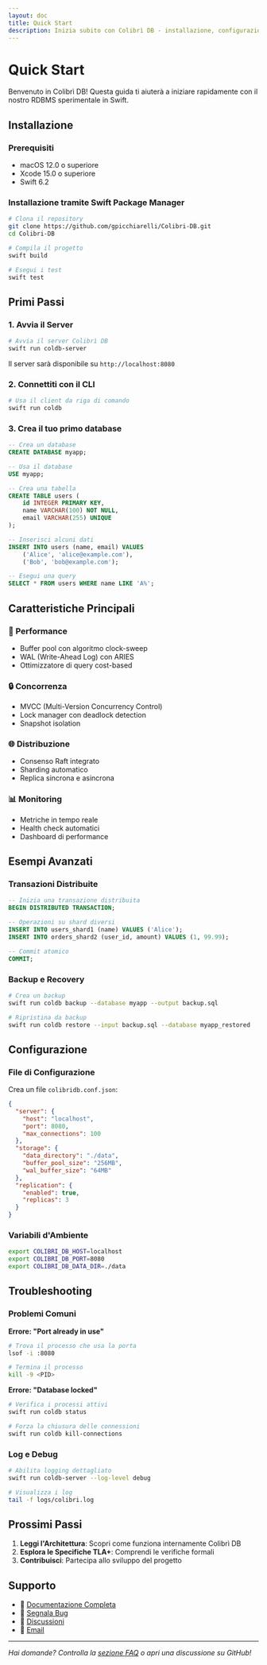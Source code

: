 ```yaml
---
layout: doc
title: Quick Start
description: Inizia subito con Colibrì DB - installazione, configurazione e primi passi
---
```


# Quick Start

Benvenuto in Colibrì DB! Questa guida ti aiuterà a iniziare rapidamente con il nostro RDBMS sperimentale in Swift.

## Installazione

### Prerequisiti

- macOS 12.0 o superiore
- Xcode 15.0 o superiore
- Swift 6.2

### Installazione tramite Swift Package Manager

```bash
# Clona il repository
git clone https://github.com/gpicchiarelli/Colibri-DB.git
cd Colibri-DB

# Compila il progetto
swift build

# Esegui i test
swift test
```

## Primi Passi

### 1. Avvia il Server

```bash
# Avvia il server Colibrì DB
swift run coldb-server
```

Il server sarà disponibile su `http://localhost:8080`

### 2. Connettiti con il CLI

```bash
# Usa il client da riga di comando
swift run coldb
```

### 3. Crea il tuo primo database

```sql
-- Crea un database
CREATE DATABASE myapp;

-- Usa il database
USE myapp;

-- Crea una tabella
CREATE TABLE users (
    id INTEGER PRIMARY KEY,
    name VARCHAR(100) NOT NULL,
    email VARCHAR(255) UNIQUE
);

-- Inserisci alcuni dati
INSERT INTO users (name, email) VALUES 
    ('Alice', 'alice@example.com'),
    ('Bob', 'bob@example.com');

-- Esegui una query
SELECT * FROM users WHERE name LIKE 'A%';
```

## Caratteristiche Principali

### 🚀 Performance
- Buffer pool con algoritmo clock-sweep
- WAL (Write-Ahead Log) con ARIES
- Ottimizzatore di query cost-based

### 🔒 Concorrenza
- MVCC (Multi-Version Concurrency Control)
- Lock manager con deadlock detection
- Snapshot isolation

### 🌐 Distribuzione
- Consenso Raft integrato
- Sharding automatico
- Replica sincrona e asincrona

### 📊 Monitoring
- Metriche in tempo reale
- Health check automatici
- Dashboard di performance

## Esempi Avanzati

### Transazioni Distribuite

```sql
-- Inizia una transazione distribuita
BEGIN DISTRIBUTED TRANSACTION;

-- Operazioni su shard diversi
INSERT INTO users_shard1 (name) VALUES ('Alice');
INSERT INTO orders_shard2 (user_id, amount) VALUES (1, 99.99);

-- Commit atomico
COMMIT;
```

### Backup e Recovery

```bash
# Crea un backup
swift run coldb backup --database myapp --output backup.sql

# Ripristina da backup
swift run coldb restore --input backup.sql --database myapp_restored
```

## Configurazione

### File di Configurazione

Crea un file `colibridb.conf.json`:

```json
{
  "server": {
    "host": "localhost",
    "port": 8080,
    "max_connections": 100
  },
  "storage": {
    "data_directory": "./data",
    "buffer_pool_size": "256MB",
    "wal_buffer_size": "64MB"
  },
  "replication": {
    "enabled": true,
    "replicas": 3
  }
}
```

### Variabili d'Ambiente

```bash
export COLIBRI_DB_HOST=localhost
export COLIBRI_DB_PORT=8080
export COLIBRI_DB_DATA_DIR=./data
```

## Troubleshooting

### Problemi Comuni

**Errore: "Port already in use"**
```bash
# Trova il processo che usa la porta
lsof -i :8080

# Termina il processo
kill -9 <PID>
```

**Errore: "Database locked"**
```bash
# Verifica i processi attivi
swift run coldb status

# Forza la chiusura delle connessioni
swift run coldb kill-connections
```

### Log e Debug

```bash
# Abilita logging dettagliato
swift run coldb-server --log-level debug

# Visualizza i log
tail -f logs/colibri.log
```

## Prossimi Passi

1. **Leggi l'Architettura**: Scopri come funziona internamente Colibrì DB
2. **Esplora le Specifiche TLA+**: Comprendi le verifiche formali
3. **Contribuisci**: Partecipa allo sviluppo del progetto

## Supporto

- 📖 [Documentazione Completa](/wiki/)
- 🐛 [Segnala Bug](https://github.com/gpicchiarelli/Colibri-DB/issues)
- 💬 [Discussioni](https://github.com/gpicchiarelli/Colibri-DB/discussions)
- 📧 [Email](mailto:support@colibridb.dev)

---

*Hai domande? Controlla la [sezione FAQ](/wiki/Troubleshooting.html) o apri una discussione su GitHub!*